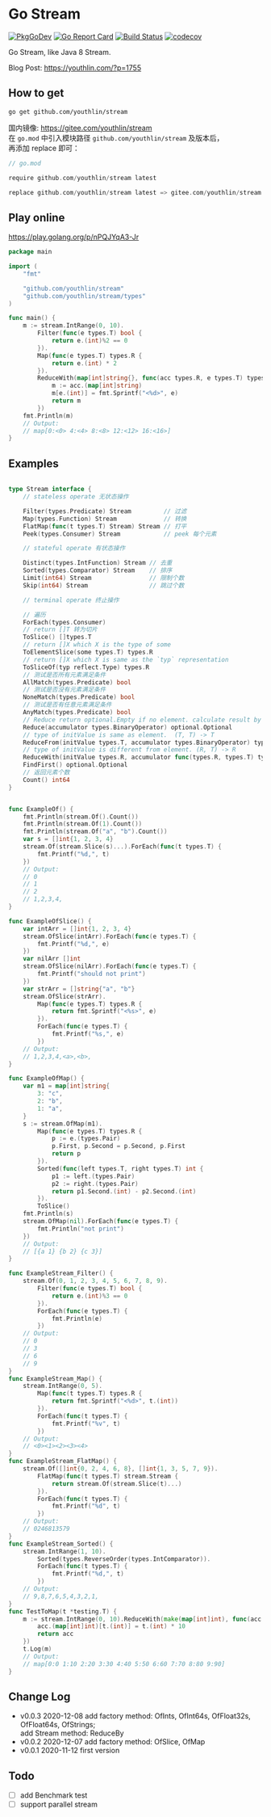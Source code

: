 # Go Stream

[![PkgGoDev](https://pkg.go.dev/badge/github.com/youthlin/stream)](https://pkg.go.dev/github.com/youthlin/stream)
[![Go Report Card](https://goreportcard.com/badge/github.com/youthlin/stream)](https://goreportcard.com/report/github.com/youthlin/stream)
[![Build Status](https://travis-ci.org/youthlin/stream.svg?branch=main)](https://travis-ci.org/youthlin/stream)
[![codecov](https://codecov.io/gh/youthlin/stream/branch/main/graph/badge.svg?token=1CqmLWbsYL)](https://codecov.io/gh/youthlin/stream)

Go Stream, like Java 8 Stream.

Blog Post: https://youthlin.com/?p=1755

## How to get

```shell script
go get github.com/youthlin/stream
```

国内镜像: https://gitee.com/youthlin/stream  
在 `go.mod` 中引入模块路径 `github.com/youthlin/stream` 及版本后，  
再添加 replace 即可：

```go
// go.mod

require github.com/youthlin/stream latest

replace github.com/youthlin/stream latest => gitee.com/youthlin/stream latest

```

## Play online

https://play.golang.org/p/nPQJYqA3-Jr

```go
package main

import (
	"fmt"

	"github.com/youthlin/stream"
	"github.com/youthlin/stream/types"
)

func main() {
	m := stream.IntRange(0, 10).
		Filter(func(e types.T) bool {
			return e.(int)%2 == 0
		}).
		Map(func(e types.T) types.R {
			return e.(int) * 2
		}).
		ReduceWith(map[int]string{}, func(acc types.R, e types.T) types.R {
			m := acc.(map[int]string)
			m[e.(int)] = fmt.Sprintf("<%d>", e)
			return m
		})
	fmt.Println(m)
	// Output:
	// map[0:<0> 4:<4> 8:<8> 12:<12> 16:<16>]
}
```

## Examples

```go

type Stream interface {
	// stateless operate 无状态操作

	Filter(types.Predicate) Stream         // 过滤
	Map(types.Function) Stream             // 转换
	FlatMap(func(t types.T) Stream) Stream // 打平
	Peek(types.Consumer) Stream            // peek 每个元素

	// stateful operate 有状态操作

	Distinct(types.IntFunction) Stream // 去重
	Sorted(types.Comparator) Stream    // 排序
	Limit(int64) Stream                // 限制个数
	Skip(int64) Stream                 // 跳过个数

	// terminal operate 终止操作

	// 遍历
	ForEach(types.Consumer)
	// return []T 转为切片
	ToSlice() []types.T
	// return []X which X is the type of some
	ToElementSlice(some types.T) types.R
	// return []X which X is same as the `typ` representation
	ToSliceOf(typ reflect.Type) types.R
	// 测试是否所有元素满足条件
	AllMatch(types.Predicate) bool
	// 测试是否没有元素满足条件
	NoneMatch(types.Predicate) bool
	// 测试是否有任意元素满足条件
	AnyMatch(types.Predicate) bool
	// Reduce return optional.Empty if no element. calculate result by (T, T) -> T from first element
	Reduce(accumulator types.BinaryOperator) optional.Optional
	// type of initValue is same as element.  (T, T) -> T
	ReduceFrom(initValue types.T, accumulator types.BinaryOperator) types.T
	// type of initValue is different from element. (R, T) -> R
	ReduceWith(initValue types.R, accumulator func(types.R, types.T) types.R) types.R
	FindFirst() optional.Optional
	// 返回元素个数
	Count() int64
}


func ExampleOf() {
	fmt.Println(stream.Of().Count())
	fmt.Println(stream.Of(1).Count())
	fmt.Println(stream.Of("a", "b").Count())
	var s = []int{1, 2, 3, 4}
	stream.Of(stream.Slice(s)...).ForEach(func(t types.T) {
		fmt.Printf("%d,", t)
	})
	// Output:
	// 0
	// 1
	// 2
	// 1,2,3,4,
}

func ExampleOfSlice() {
	var intArr = []int{1, 2, 3, 4}
	stream.OfSlice(intArr).ForEach(func(e types.T) {
		fmt.Printf("%d,", e)
	})
	var nilArr []int
	stream.OfSlice(nilArr).ForEach(func(e types.T) {
		fmt.Printf("should not print")
	})
	var strArr = []string{"a", "b"}
	stream.OfSlice(strArr).
		Map(func(e types.T) types.R {
			return fmt.Sprintf("<%s>", e)
		}).
		ForEach(func(e types.T) {
			fmt.Printf("%s,", e)
		})
	// Output:
	// 1,2,3,4,<a>,<b>,
}

func ExampleOfMap() {
	var m1 = map[int]string{
		3: "c",
		2: "b",
		1: "a",
	}
	s := stream.OfMap(m1).
		Map(func(e types.T) types.R {
			p := e.(types.Pair)
			p.First, p.Second = p.Second, p.First
			return p
		}).
		Sorted(func(left types.T, right types.T) int {
			p1 := left.(types.Pair)
			p2 := right.(types.Pair)
			return p1.Second.(int) - p2.Second.(int)
		}).
		ToSlice()
	fmt.Println(s)
	stream.OfMap(nil).ForEach(func(e types.T) {
		fmt.Println("not print")
	})
	// Output:
	// [{a 1} {b 2} {c 3}]
}

func ExampleStream_Filter() {
	stream.Of(0, 1, 2, 3, 4, 5, 6, 7, 8, 9).
		Filter(func(e types.T) bool {
			return e.(int)%3 == 0
		}).
		ForEach(func(e types.T) {
			fmt.Println(e)
		})
	// Output:
	// 0
	// 3
	// 6
	// 9
}
func ExampleStream_Map() {
	stream.IntRange(0, 5).
		Map(func(t types.T) types.R {
			return fmt.Sprintf("<%d>", t.(int))
		}).
		ForEach(func(t types.T) {
			fmt.Printf("%v", t)
		})
	// Output:
	// <0><1><2><3><4>
}
func ExampleStream_FlatMap() {
	stream.Of([]int{0, 2, 4, 6, 8}, []int{1, 3, 5, 7, 9}).
		FlatMap(func(t types.T) stream.Stream {
			return stream.Of(stream.Slice(t)...)
		}).
		ForEach(func(t types.T) {
			fmt.Printf("%d", t)
		})
	// Output:
	// 0246813579
}
func ExampleStream_Sorted() {
	stream.IntRange(1, 10).
		Sorted(types.ReverseOrder(types.IntComparator)).
		ForEach(func(t types.T) {
			fmt.Printf("%d,", t)
		})
	// Output:
	// 9,8,7,6,5,4,3,2,1,
}
func TestToMap(t *testing.T) {
	m := stream.IntRange(0, 10).ReduceWith(make(map[int]int), func(acc types.R, t types.T) types.R {
		acc.(map[int]int)[t.(int)] = t.(int) * 10
		return acc
	})
	t.Log(m)
	// Output:
	// map[0:0 1:10 2:20 3:30 4:40 5:50 6:60 7:70 8:80 9:90]
}

```

## Change Log

- v0.0.3 2020-12-08 add factory method: OfInts, OfInt64s, OfFloat32s, OfFloat64s, OfStrings;  
  add Stream method: ReduceBy
- v0.0.2 2020-12-07 add factory method: OfSlice, OfMap
- v0.0.1 2020-11-12 first version

## Todo

- [ ] add Benchmark test
- [ ] support parallel stream
